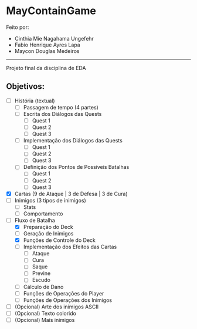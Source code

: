 # MayContainGame
Feito por:
* Cinthia Mie Nagahama Ungefehr
* Fabio Henrique Ayres Lapa
* Maycon Douglas Medeiros<br>
----------------------------------------
Projeto final da disciplina de EDA

## Objetivos:

- [ ] História (textual)
    - [ ] Passagem de tempo (4 partes)
    - [ ] Escrita dos Diálogos das Quests
        - [ ] Quest 1
        - [ ] Quest 2
        - [ ] Quest 3
    - [ ] Implementação dos Diálogos das Quests
        - [ ] Quest 1
        - [ ] Quest 2
        - [ ] Quest 3
    - [ ] Definição dos Pontos de Possíveis Batalhas
        - [ ] Quest 1
        - [ ] Quest 2
        - [ ] Quest 3
- [X] Cartas (9 de Ataque | 3 de Defesa | 3 de Cura)
- [ ] Inimigos (3 tipos de inimigos)
    - [ ] Stats
    - [ ] Comportamento
- [ ] Fluxo de Batalha
    - [X] Preparação do Deck
    - [ ] Geração de Inimigos
    - [X] Funções de Controle do Deck
    - [ ] Implementação dos Efeitos das Cartas
        - [ ] Ataque
        - [ ] Cura
        - [ ] Saque
        - [ ] Previne
        - [ ] Escudo
    - [ ] Cálculo de Dano
    - [ ] Funções de Operações do Player
    - [ ] Funções de Operações dos Inimigos

- [ ] \(Opcional) Arte dos inimigos ASCII
- [ ] \(Opcional) Texto colorido
- [ ] \(Opcional) Mais inimigos
